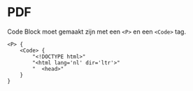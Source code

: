 <!-- @license CC0-1.0 -->

# PDF

Code Block moet gemaakt zijn met een `<P>` en een `<Code>` tag.

```text
<P> {
    <Code> {
        "<!DOCTYPE html>"
        "<html lang='nl' dir='ltr'>"
        "  <head>"
    }
}
```
